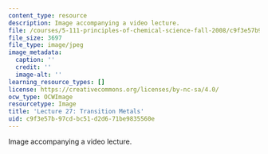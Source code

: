 ```yaml
---
content_type: resource
description: Image accompanying a video lecture.
file: /courses/5-111-principles-of-chemical-science-fall-2008/c9f3e57b97cdbc51d2d671be9835560e_27.jpg
file_size: 3697
file_type: image/jpeg
image_metadata:
  caption: ''
  credit: ''
  image-alt: ''
learning_resource_types: []
license: https://creativecommons.org/licenses/by-nc-sa/4.0/
ocw_type: OCWImage
resourcetype: Image
title: 'Lecture 27: Transition Metals'
uid: c9f3e57b-97cd-bc51-d2d6-71be9835560e
---
```

Image accompanying a video lecture.
